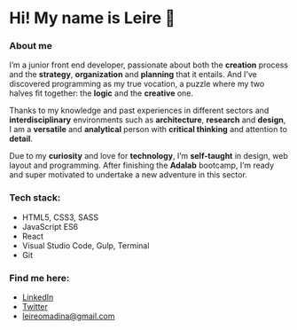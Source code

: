 # Hi! My name is Leire 👋

### About me

I’m a junior front end developer, passionate about both the **creation** process and the **strategy**, **organization** and **planning** that it entails. And I’ve discovered programming as my true vocation, a puzzle where my two halves fit together: the **logic** and the **creative** one.

Thanks to my knowledge and past experiences in different sectors and **interdisciplinary** environments such as **architecture**, **research** and **design**, I am a **versatile** and **analytical** person with **critical thinking** and attention to **detail**.

Due to my **curiosity** and love for **technology**, I’m **self-taught** in design, web layout and programming. After finishing the **Adalab** bootcamp, I’m ready and super motivated to undertake a new adventure in this sector.

### Tech stack:

- HTML5, CSS3, SASS
- JavaScript ES6
- React
- Visual Studio Code, Gulp, Terminal
- Git

### Find me here:

- [LinkedIn](https://www.linkedin.com/in/leire-orde%C3%B1ana-madina/)
- [Twitter](https://twitter.com/risingdana)
- leireomadina@gmail.com

<!--
**leireomadina/leireomadina** is a ✨ _special_ ✨ repository because its `README.md` (this file) appears on your GitHub profile.
Here are some ideas to get you started:

- 🔭 I’m currently working on ...
- 🌱 I’m currently learning ...
- 👯 I’m looking to collaborate on ...
- 🤔 I’m looking for help with ...
- 💬 Ask me about ...
- 📫 How to reach me: ...
- 😄 Pronouns: ...
- ⚡ Fun fact: ...

![leireomadina's GitHub stats](https://github-readme-stats.vercel.app/api?username=leireomadina&show_icons=true&hide_border=true)
-->
